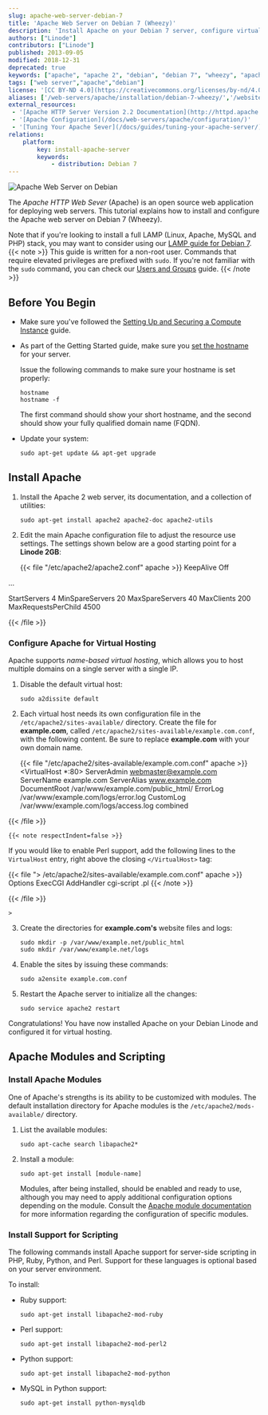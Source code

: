 ```yaml
---
slug: apache-web-server-debian-7
title: 'Apache Web Server on Debian 7 (Wheezy)'
description: 'Install Apache on your Debian 7 server, configure virtual hosting, and set up module and scripting support.'
authors: ["Linode"]
contributors: ["Linode"]
published: 2013-09-05
modified: 2018-12-31
deprecated: true
keywords: ["apache", "apache 2", "debian", "debian 7", "wheezy", "apache web server"]
tags: ["web server","apache","debian"]
license: '[CC BY-ND 4.0](https://creativecommons.org/licenses/by-nd/4.0)'
aliases: ['/web-servers/apache/installation/debian-7-wheezy/','/websites/apache/how-to-install-and-configure-the-apache-web-server-on-debian-7-wheezy/','/websites/apache/apache-2-web-server-on-debian-7-wheezy/','/websites/apache/apache-web-server-debian-7/','/web-servers/apache/apache-web-server-debian-7/']
external_resources:
 - '[Apache HTTP Server Version 2.2 Documentation](http://httpd.apache.org/docs/2.2/)'
 - '[Apache Configuration](/docs/web-servers/apache/configuration/)'
 - '[Tuning Your Apache Sever](/docs/guides/tuning-your-apache-server/)'
relations:
    platform:
        key: install-apache-server
        keywords:
            - distribution: Debian 7
---
```


![Apache Web Server on Debian](Apache_Web_Server_on_Debian_7_Wheezy_smg.jpg)

The *Apache HTTP Web Sever* (Apache) is an open source web application for deploying web servers. This tutorial explains how to install and configure the Apache web server on Debian 7 (Wheezy).

Note that if you're looking to install a full LAMP (Linux, Apache, MySQL and PHP) stack, you may want to consider using our [LAMP guide for Debian 7](/docs/guides/lamp-server-on-debian-7-wheezy/).
{{< note >}}
This guide is written for a non-root user. Commands that require elevated privileges are prefixed with `sudo`. If you're not familiar with the `sudo` command, you can check our [Users and Groups](/docs/guides/linux-users-and-groups/) guide.
{{< /note >}}

## Before You Begin

-   Make sure you've followed the [Setting Up and Securing a Compute Instance](/docs/products/compute/compute-instances/guides/set-up-and-secure/) guide.
-   As part of the Getting Started guide, make sure you [set the hostname](/docs/products/platform/get-started/#setting-the-hostname) for your server.

    Issue the following commands to make sure your hostname is set properly:

        hostname
        hostname -f

    The first command should show your short hostname, and the second should show your fully qualified domain name (FQDN).

-   Update your system:

        sudo apt-get update && apt-get upgrade

## Install Apache

1.  Install the Apache 2 web server, its documentation, and a collection of utilities:

        sudo apt-get install apache2 apache2-doc apache2-utils

3.  Edit the main Apache configuration file to adjust the resource use settings. The settings shown below are a good starting point for a **Linode 2GB**:

    {{< file "/etc/apache2/apache2.conf" apache >}}
KeepAlive Off

...

<IfModule mpm_prefork_module>
StartServers 4
MinSpareServers 20
MaxSpareServers 40
MaxClients 200
MaxRequestsPerChild 4500
</IfModule>

{{< /file >}}



### Configure Apache for Virtual Hosting

Apache supports *name-based virtual hosting*, which allows you to host multiple domains on a single server with a single IP.

1.  Disable the default virtual host:

        sudo a2dissite default

2.  Each virtual host needs its own configuration file in the `/etc/apache2/sites-available/` directory. Create the file for **example.com**, called `/etc/apache2/sites-available/example.com.conf`, with the following content. Be sure to replace **example.com** with your own domain name.

    {{< file "/etc/apache2/sites-available/example.com.conf" apache >}}
<VirtualHost *:80>
     ServerAdmin webmaster@example.com
     ServerName example.com
     ServerAlias www.example.com
     DocumentRoot /var/www/example.com/public_html/
     ErrorLog /var/www/example.com/logs/error.log
     CustomLog /var/www/example.com/logs/access.log combined
</VirtualHost>

{{< /file >}}


    {{< note respectIndent=false >}}
If you would like to enable Perl support, add the following lines to the `VirtualHost` entry, right above the closing `</VirtualHost>` tag:

{{< file "> /etc/apache2/sites-available/example.com.conf" apache >}}
Options ExecCGI
AddHandler cgi-script .pl
{{< /note >}}

{{< /file >}}

    >

3.  Create the directories for **example.com's** website files and logs:

        sudo mkdir -p /var/www/example.net/public_html
        sudo mkdir /var/www/example.net/logs

6.  Enable the sites by issuing these commands:

        sudo a2ensite example.com.conf

7.  Restart the Apache server to initialize all the changes:

        sudo service apache2 restart

Congratulations! You have now installed Apache on your Debian Linode and configured it for virtual hosting.

## Apache Modules and Scripting

### Install Apache Modules

One of Apache's strengths is its ability to be customized with modules. The default installation directory for Apache modules is the `/etc/apache2/mods-available/` directory.

1.  List the available modules:

        sudo apt-cache search libapache2*

2.  Install a module:

        sudo apt-get install [module-name]

    Modules, after being installed, should be enabled and ready to use, although you may need to apply additional configuration options depending on the module. Consult the [Apache module documentation](http://httpd.apache.org/docs/2.0/mod/) for more information regarding the configuration of specific modules.


### Install Support for Scripting

The following commands install Apache support for server-side scripting in PHP, Ruby, Python, and Perl. Support for these languages is optional based on your server environment.

To install:

-   Ruby support:

        sudo apt-get install libapache2-mod-ruby

-   Perl support:

        sudo apt-get install libapache2-mod-perl2

-   Python support:

        sudo apt-get install libapache2-mod-python

-   MySQL in Python support:

        sudo apt-get install python-mysqldb
